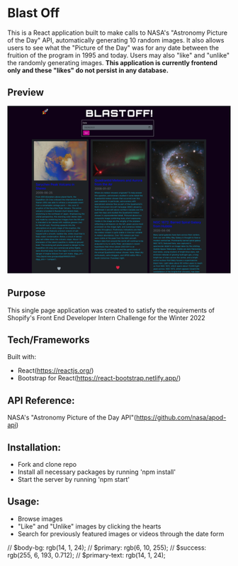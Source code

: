 # Blast Off

This is a React application built to make calls to NASA's "Astronomy Picture of the Day" API, automatically generating 10 random images. It also allows users to see what the "Picture of the Day" was for any date between the fruition of the program in 1995 and today. Users may also "like" and "unlike" the randomly generating images. **This application is currently frontend only and these "likes" do not persist in any database.**

## Preview
![Screenshot main](public/screenshot.png)

## Purpose

This single page application was created to satisfy the requirements of Shopify's Front End Developer Intern Challenge for the Winter 2022

## Tech/Frameworks

Built with:
- React(https://reactjs.org/)
- Bootstrap for React(https://react-bootstrap.netlify.app/)

## API Reference:
NASA's "Astronomy Picture of the Day API"(https://github.com/nasa/apod-api)

## Installation:
- Fork and clone repo
- Install all necessary packages by running 'npm install'
- Start the server by running 'npm start'

## Usage:
- Browse images
- "Like" and "Unlike" images by clicking the hearts
- Search for previously featured images or videos through the date form



// $body-bg: rgb(14, 1, 24);
// $primary: rgb(6, 10, 255);
// $success: rgb(255, 6, 193, 0.712);
// $primary-text: rgb(14, 1, 24);
